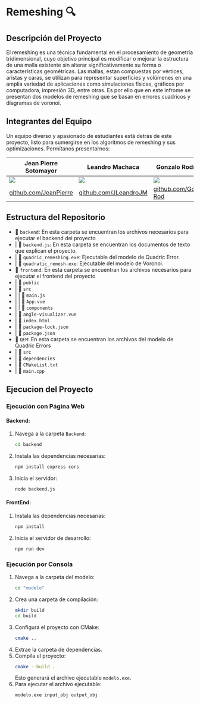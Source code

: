# Remeshing 🔍
## Descripción del Proyecto

El remeshing es una técnica fundamental en el procesamiento de geometría tridimensional, cuyo objetivo principal es modificar o mejorar la estructura de una malla existente sin alterar significativamente su forma o características geométricas. Las mallas, estan compuestas por vértices, aristas y caras, se utilizan para representar superficies y volúmenes en una amplia variedad de aplicaciones como simulaciones físicas, gráficos por computadora, impresión 3D, entre otras. Es por ello que en este infrome se presentan dos modelos de remeshing que se basan en errores cuadricos y diagramas de voronoi.

## Integrantes del Equipo

Un equipo diverso y apasionado de estudiantes está detrás de este proyecto, listo para sumergirse en los algoritmos de remeshing y sus optimizaciones. Permítanos presentarnos:

|    Jean Pierre Sotomayor    |    Leandro Machaca    |    Gonzalo Rodriguez    |
| ----------- | ----------- | ----------- |
| ![](https://avatars.githubusercontent.com/u/85184643?v=4) | ![](https://avatars.githubusercontent.com/u/102132128?s=400&v=4) | ![](https://avatars.githubusercontent.com/u/85299734?v=4) |
| [github.com/JeanPierre](https://github.com/Jeanpierrre) | [github.com/JLeandroJM](https://github.com/JLeandroJM) | [github.com/Gonzalo-Rod](https://github.com/Gonzalo-Rod) 


## Estructura del Repositorio

- 📁 `backend`: En esta carpeta se encuentran los archivos necesarios para ejecutar el backend del proyecto
- | 📄 `backend.js`: En esta carpeta se encuentran los documentos de texto que explican el proyecto.
- | 📄 `quadric_remeshing.exe`: Ejecutable del modelo de Quadric Error.
- | 📄 `quadratic_remesh.exe`: Ejecutable del modelo de Voronoi.
- 📁 `frontend`: En esta carpeta se encuentran los archivos necesarios para ejecutar el frontend del proyecto
- | 📁 `public`
- | 📁 `src`
- | | 📄 `main.js`
- | | 📄 `App.vue`
- | | 📁 `components`
- | 📄 `angle-visualizer.vue`
- | 📄 `index.html`
- | 📄 `package-lock.json`
- | 📄 `package.json`
- 📁 `QEM`: En esta carpeta se encuentran los archivos del modelo de Quadric Errors
- | 📁 `src`
- | 📁 `dependencies`
- | 📄 `CMakeList.txt`
- | 📄 `main.cpp`

## Ejecucion del Proyecto

### Ejecución con Página Web

#### Backend:

1. Navega a la carpeta `Backend`:
   ```bash
   cd backend
   ```
2. Instala las dependencias necesarias:
   ```bash
   npm install express cors
   ```
3. Inicia el servidor:
   ```bash
   node backend.js
   ```

#### FrontEnd:

1. Instala las dependencias necesarias:
   ```bash
   npm install
   ```
2. Inicia el servidor de desarrollo:
   ```bash
   npm run dev
   ```

### Ejecución por Consola

1. Navega a la carpeta del modelo:
   ```bash
   cd "modelo"
   ```
2. Crea una carpeta de compilación:
   ```bash
   mkdir build
   cd build
   ```
3. Configura el proyecto con CMake:
   ```bash
   cmake ..
   ```
4. Extrae la carpeta de dependencias.
5. Compila el proyecto:
   ```bash
   cmake --build .
   ```
   Esto generará el archivo ejecutable `modelo.exe`.
6. Para ejecutar el archivo ejecutable:
   ```bash
   modelo.exe input_obj output_obj
   ```
